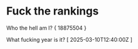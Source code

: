 # Fuck the rankings

Who the hell am I?
{ 18875504 }

What fucking year is it?
[ 2025-03-10T12:40:00Z ]
